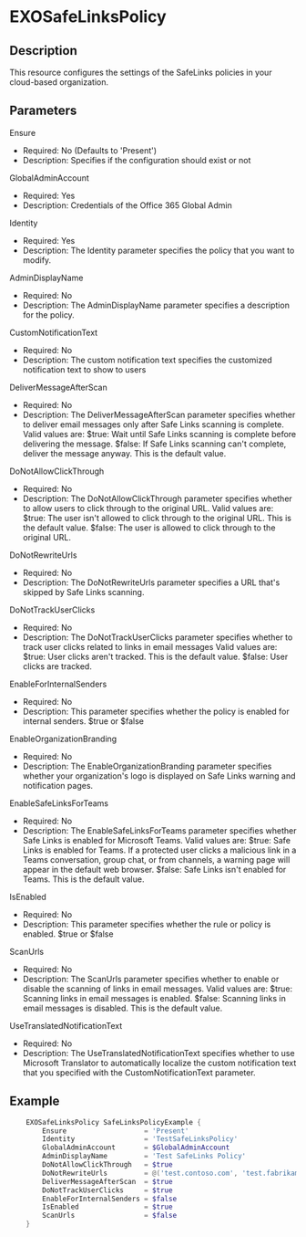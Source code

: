 # EXOSafeLinksPolicy

## Description

This resource configures the settings of the SafeLinks policies
in your cloud-based organization.

## Parameters

Ensure

- Required: No (Defaults to 'Present')
- Description: Specifies if the configuration should exist or not

GlobalAdminAccount

- Required: Yes
- Description: Credentials of the Office 365 Global Admin

Identity

- Required: Yes
- Description: The Identity parameter specifies the policy that you
  want to modify.

AdminDisplayName

- Required: No
- Description: The AdminDisplayName parameter specifies a
    description for the policy.

CustomNotificationText

- Required: No
- Description: The custom notification text specifies the customized
  notification text to show to users

DeliverMessageAfterScan

- Required: No
- Description: The DeliverMessageAfterScan parameter specifies whether
  to deliver email messages only after Safe Links scanning is complete.
  Valid values are:
      $true: Wait until Safe Links scanning is complete before delivering the message.
      $false: If Safe Links scanning can't complete, deliver the message anyway. This is the default value.

DoNotAllowClickThrough

- Required: No
- Description: The DoNotAllowClickThrough parameter specifies whether to
  allow users to click through to the original URL.
  Valid values are:
      $true: The user isn't allowed to click through to the original URL.
      This is the default value.
      $false: The user is allowed to click through to the original URL.

DoNotRewriteUrls

- Required: No
- Description: The DoNotRewriteUrls parameter specifies a URL that's
  skipped by Safe Links scanning.

DoNotTrackUserClicks

- Required: No
- Description: The DoNotTrackUserClicks parameter specifies whether to
  track user clicks related to links in email messages
  Valid values are:
      $true: User clicks aren't tracked. This is the default value.
      $false: User clicks are tracked.

EnableForInternalSenders

- Required: No
- Description: This parameter specifies whether the policy is enabled
  for internal senders. $true or $false

EnableOrganizationBranding

- Required: No
- Description: The EnableOrganizationBranding parameter specifies whether
  your organization's logo is displayed on Safe Links warning and
  notification pages.

EnableSafeLinksForTeams

- Required: No
- Description: The EnableSafeLinksForTeams parameter specifies whether Safe Links
  is enabled for Microsoft Teams. Valid values are:
  $true: Safe Links is enabled for Teams. If a protected user clicks a malicious link in
  a Teams conversation, group chat, or from channels, a warning page will appear in the default web browser.
  $false: Safe Links isn't enabled for Teams. This is the default value.

IsEnabled

- Required: No
- Description: This parameter specifies whether the rule or policy
  is enabled. $true or $false

ScanUrls

- Required: No
- Description: The ScanUrls parameter specifies whether to enable or
  disable the scanning of links in email messages.
  Valid values are:
      $true: Scanning links in email messages is enabled.
      $false: Scanning links in email messages is disabled.
      This is the default value.

UseTranslatedNotificationText

- Required: No
- Description: The UseTranslatedNotificationText specifies whether to use
  Microsoft Translator to automatically localize the custom notification text
  that you specified with the CustomNotificationText parameter.

## Example

```PowerShell
    EXOSafeLinksPolicy SafeLinksPolicyExample {
        Ensure                   = 'Present'
        Identity                 = 'TestSafeLinksPolicy'
        GlobalAdminAccount       = $GlobalAdminAccount
        AdminDisplayName         = 'Test SafeLinks Policy'
        DoNotAllowClickThrough   = $true
        DoNotRewriteUrls         = @('test.contoso.com', 'test.fabrikam.com')
        DeliverMessageAfterScan  = $true
        DoNotTrackUserClicks     = $true
        EnableForInternalSenders = $false
        IsEnabled                = $true
        ScanUrls                 = $false
    }
```
